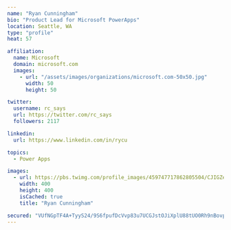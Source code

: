 ```yaml
---
name: "Ryan Cunningham"
bio: "Product Lead for Microsoft PowerApps"
location: Seattle, WA
type: "profile"
heat: 57

affiliation:
  name: Microsoft
  domain: microsoft.com
  images:
    - url: "/assets/images/organizations/microsoft.com-50x50.jpg"
      width: 50
      height: 50

twitter:
  username: rc_says
  url: https://twitter.com/rc_says
  followers: 2117

linkedin:
  url: https://www.linkedin.com/in/rycu

topics:
  - Power Apps

images:
  - url: https://pbs.twimg.com/profile_images/459747717862805504/CJIGZejd_400x400.png
    width: 400
    height: 400
    isCached: true
    title: "Ryan Cunningham"

secured: "VUfNGpTF4A+TyyS24/9S6fpufDcVvp83u7UCGJstOJiXplU88tUO0Rh9nBovpAvkxPQgyIzdgXKQDrmcucRTTSkF+P5+WrcljoxrbZn4rcq7bU9e24Ysd9X4dT/nfjOa1/WaFeBmUvbpu0U5rXtfC/dNhbLcsEwxbXSeEdKteCijGheZnoKAv1RBPBgEivM75SivgBaRc3rM8Dls4HjODlW59SJN4GliW4rnjsv+4IZHLRBYTACrZGl1zC2O9rJemcO/YFtTqG6l9tYI95ZoCUZnXd/XgDZVbf43Pl86aYaH7YVmu5epb6SNDy/P+TfFkxWDQBRovwC/jZ3wKY8MQ8FLsdPf8VgUK7HKis0DEygqgw3M8fZDNby1Q4jt5EpZrQnAPAUO/CpverDYw/iN2mCNvFo62NAw2tSg8G3v1aI=;1y2OXuRyCiFO08V065vMXg=="
---
```


